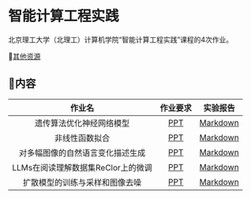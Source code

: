 # 智能计算工程实践

北京理工大学（北理工）计算机学院“智能计算工程实践”课程的4次作业。

🔗[其他资源](https://github.com/wyt8/bit-cs)

## 📒内容

|作业名|作业要求|实验报告|
|:-:|:-:|:-:|
|遗传算法优化神经网络模型|[PPT](./作业1/第一次实践_神经网络+遗传算法.pptx)|[Markdown](./作业1/NN+GA.md)|
|非线性函数拟合|[PPT](./作业2/第二次实践_非线性函数拟合.pptx)|[Markdown](./作业2/函数拟合.md)|
|对多幅图像的自然语言变化描述生成|[PPT](./作业3/第三次实践_图像变化描述.pptx)|[Markdown](./作业3/图像变化描述.md)|
|LLMs在阅读理解数据集ReClor上的微调|[PPT](./作业4/LLMs微调/第四次实践候选1_LLMs微调.pptx)|[Markdown](./作业4/LLMs微调/LLMs微调.md)|
|扩散模型的训练与采样和图像去噪|[PPT](./作业4/扩散模型/第四次实践候选2_扩散模型.pptx)|[Markdown](./作业4/扩散模型/扩散模型.md)|
